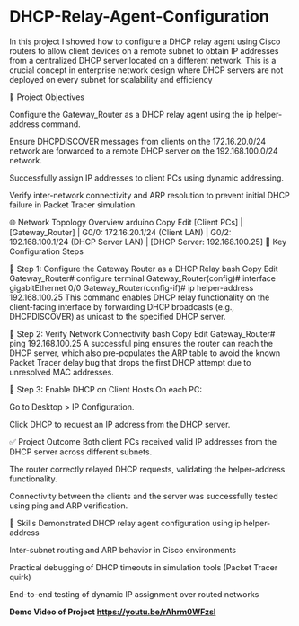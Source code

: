 # DHCP-Relay-Agent-Configuration
In this project I showed how to configure a DHCP relay agent using Cisco routers to allow client devices on a remote subnet to obtain IP addresses from a centralized DHCP server located on a different network. This is a crucial concept in enterprise network design where DHCP servers are not deployed on every subnet for scalability and efficiency

🧠 Project Objectives


Configure the Gateway_Router as a DHCP relay agent using the ip helper-address command.

Ensure DHCPDISCOVER messages from clients on the 172.16.20.0/24 network are forwarded to a remote DHCP server on the 192.168.100.0/24 network.

Successfully assign IP addresses to client PCs using dynamic addressing.

Verify inter-network connectivity and ARP resolution to prevent initial DHCP failure in Packet Tracer simulation.

🌐 Network Topology Overview
arduino
Copy
Edit
[Client PCs]
    |
[Gateway_Router]
 | G0/0: 172.16.20.1/24   (Client LAN)
 | G0/2: 192.168.100.1/24 (DHCP Server LAN)
    |
[DHCP Server: 192.168.100.25]
🧾 Key Configuration Steps


🔹 Step 1: Configure the Gateway Router as a DHCP Relay
bash
Copy
Edit
Gateway_Router# configure terminal
Gateway_Router(config)# interface gigabitEthernet 0/0
Gateway_Router(config-if)# ip helper-address 192.168.100.25
This command enables DHCP relay functionality on the client-facing interface by forwarding DHCP broadcasts (e.g., DHCPDISCOVER) as unicast to the specified DHCP server.

🔹 Step 2: Verify Network Connectivity
bash
Copy
Edit
Gateway_Router# ping 192.168.100.25
A successful ping ensures the router can reach the DHCP server, which also pre-populates the ARP table to avoid the known Packet Tracer delay bug that drops the first DHCP attempt due to unresolved MAC addresses.

🔹 Step 3: Enable DHCP on Client Hosts
On each PC:

Go to Desktop > IP Configuration.

Click DHCP to request an IP address from the DHCP server.

✅ Project Outcome
Both client PCs received valid IP addresses from the DHCP server across different subnets.

The router correctly relayed DHCP requests, validating the helper-address functionality.

Connectivity between the clients and the server was successfully tested using ping and ARP verification.

📘 Skills Demonstrated
DHCP relay agent configuration using ip helper-address

Inter-subnet routing and ARP behavior in Cisco environments

Practical debugging of DHCP timeouts in simulation tools (Packet Tracer quirk)

End-to-end testing of dynamic IP assignment over routed networks

<b>Demo Video of Project<b/> https://youtu.be/rAhrm0WFzsI
